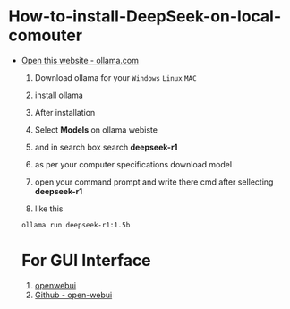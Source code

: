# How-to-install-DeepSeek-on-local-comouter

- [Open this website - ollama.com](https://ollama.com/)
   1. Download ollama for your `Windows` `Linux` `MAC`
   2. install ollama
   3. After installation
   4. Select **Models** on ollama webiste
   5. and in search box search **deepseek-r1**
   6. as per your computer specifications download model
 
   7. open your command prompt and write there cmd after sellecting **deepseek-r1**
   8. like this
  
     ```
     ollama run deepseek-r1:1.5b
     ```

  # For GUI Interface

  1. [openwebui](https://openwebui.com/)
  2. [Github - open-webui](https://github.com/open-webui/open-webui)
